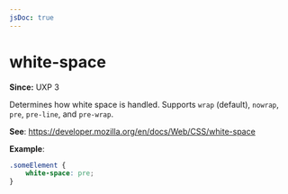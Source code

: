 ```yaml
---
jsDoc: true
---
```

# white-space

**Since:**  UXP 3

Determines how white space is handled. Supports `wrap` (default), `nowrap`, `pre`, `pre-line`, and `pre-wrap`.

**See**: https://developer.mozilla.org/en/docs/Web/CSS/white-space

**Example**:

```css
.someElement {
    white-space: pre;
}
```
